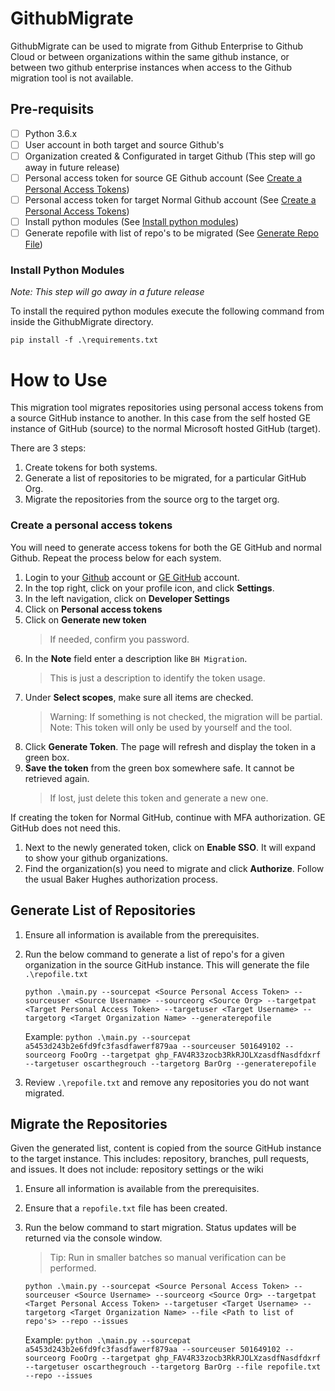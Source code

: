 # GithubMigrate

GithubMigrate can be used to migrate from Github Enterprise to Github Cloud or between organizations within the same github instance, or between two github enterprise instances when access to the Github migration tool is not available. 

## Pre-requisits

- [ ] Python 3.6.x
- [ ] User account in both target and source Github's
- [ ] Organization created & Configurated in target Github (This step will go away in future release)
- [ ] Personal access token for source GE Github account (See [Create a Personal Access Tokens](#create-a-personal-access-tokens))
- [ ] Personal access token for target Normal Github account (See [Create a Personal Access Tokens](#create-a-personal-access-tokens))
- [ ] Install python modules (See [Install python modules](#install-python-modules))
- [ ] Generate repofile with list of repo's to be migrated (See [Generate Repo File](#generate-repo-file))

### Install Python Modules
*Note: This step will go away in a future release*

To install the required python modules execute the following command from inside the GithubMigrate directory.

`pip install -f .\requirements.txt`


# How to Use
This migration tool migrates repositories using personal access tokens from a source GitHub instance to another. In this case from the self hosted GE instance of GitHub (source) to the normal Microsoft hosted GitHub (target).

There are 3 steps:
1. Create tokens for both systems.
2. Generate a list of repositories to be migrated, for a particular GitHub Org.
3. Migrate the repositories from the source org to the target org. 

### Create a personal access tokens
You will need to generate access tokens for both the GE GitHub and normal Github. Repeat the process below for each system.

1. Login to your [Github](https://github.com) account or [GE GitHub](https://github.build.ge.com) account.
1. In the top right, click on your profile icon, and click **Settings**.
1. In the left navigation, click on **Developer Settings** 
1. Click on **Personal access tokens**
1. Click on **Generate new token**
    > If needed, confirm you password.
1. In the **Note** field enter a description like `BH Migration`.
    > This is just a description to identify the token usage.
1. Under **Select scopes**, make sure all items are checked.
    > Warning: If something is not checked, the migration will be partial.  
    > Note: This token will only be used by yourself and the tool.
1. Click **Generate Token**. The page will refresh and display the token in a green box.
1. **Save the token** from the green box somewhere safe. It cannot be retrieved again.
    > If lost, just delete this token and generate a new one.

If creating the token for Normal GitHub, continue with MFA authorization. GE GitHub does not need this.
1. Next to the newly generated token, click on **Enable SSO**. It will expand to show your github organizations. 
1. Find the organization(s) you need to migrate and click **Authorize**. Follow the usual Baker Hughes authorization process.




## Generate List of Repositories
1. Ensure all information is available from the prerequisites.
1. Run the below command to generate a list of repo's for a given organization in the source GitHub instance. This will generate the file `.\repofile.txt`

    `python .\main.py --sourcepat <Source Personal Access Token> --sourceuser <Source Username> --sourceorg <Source Org> --targetpat <Target Personal Access Token> --targetuser <Target Username> --targetorg <Target Organization Name> --generaterepofile`

    Example: `python .\main.py --sourcepat a5453d243b2e6fd9fc3fasdfawerf879aa --sourceuser 501649102 --sourceorg FooOrg --targetpat ghp_FAV4R33zocb3RkRJOLXzasdfNasdfdxrf --targetuser oscarthegrouch --targetorg BarOrg --generaterepofile`

 1. Review `.\repofile.txt` and remove any repositories you do not want migrated. 

## Migrate the Repositories
Given the generated list, content is copied from the source GitHub instance to the target instance. This includes: repository, branches, pull requests, and issues.
It does not include: repository settings or the wiki

1. Ensure all information is available from the prerequisites.
1. Ensure that a `repofile.txt` file has been created.
1. Run the below command to start migration. Status updates will be returned via the console window.
    > Tip: Run in smaller batches so manual verification can be performed.

    `python .\main.py --sourcepat <Source Personal Access Token> --sourceuser <Source Username> --sourceorg <Source Org> --targetpat <Target Personal Access Token> --targetuser <Target Username> --targetorg <Target Organization Name> --file <Path to list of repo's> --repo --issues`

    Example: `python .\main.py --sourcepat a5453d243b2e6fd9fc3fasdfawerf879aa --sourceuser 501649102 --sourceorg FooOrg --targetpat ghp_FAV4R33zocb3RkRJOLXzasdfNasdfdxrf --targetuser oscarthegrouch --targetorg BarOrg --file repofile.txt --repo --issues`
